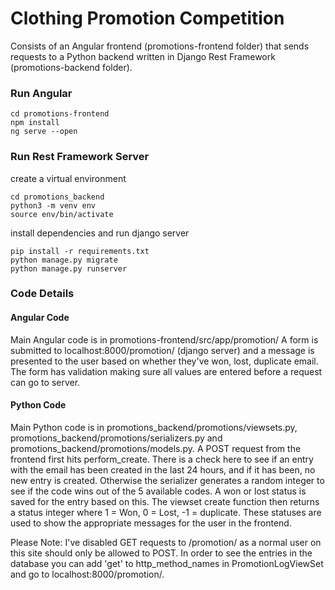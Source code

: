 # Clothing Promotion Competition
Consists of an Angular frontend (promotions-frontend folder) that sends requests to a
Python backend written in Django Rest Framework (promotions-backend folder).

### Run Angular
```
cd promotions-frontend
npm install
ng serve --open
```

### Run Rest Framework Server
create a virtual environment
```
cd promotions_backend
python3 -m venv env
source env/bin/activate
```
install dependencies and run django server
```
pip install -r requirements.txt
python manage.py migrate
python manage.py runserver
```

### Code Details

#### Angular Code
Main Angular code is in promotions-frontend/src/app/promotion/
A form is submitted to localhost:8000/promotion/ (django server) and a message is presented to the user based on whether they've won, lost, duplicate email.
The form has validation making sure all values are entered before a request can go to server.

#### Python Code
Main Python code is in promotions_backend/promotions/viewsets.py, promotions_backend/promotions/serializers.py and promotions_backend/promotions/models.py.
A POST request from the frontend first hits perform_create.  There is a check here to see if an entry with the email has been created in the last 24 hours, and if it has been, no new entry is created.  Otherwise the serializer generates a random integer to see if the code wins out of the 5 available codes.  A won or lost status is saved for the entry based on this.  The viewset create function then returns a status integer where 1 = Won, 0 = Lost, -1 = duplicate.  These statuses are used to show the appropriate messages for the user in the frontend.

Please Note: I've disabled GET requests to /promotion/ as a normal user on this site should only be allowed to POST.  In order to see the entries in the database you can add 'get' to http_method_names in PromotionLogViewSet and go to localhost:8000/promotion/.


